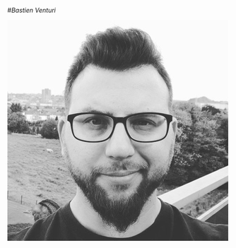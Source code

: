 #*Bastien Venturi*

![Photo pro](https://github.com/bastien-venturi/markdown-challenge/blob/main/Bastien%20Pro.jpg)
